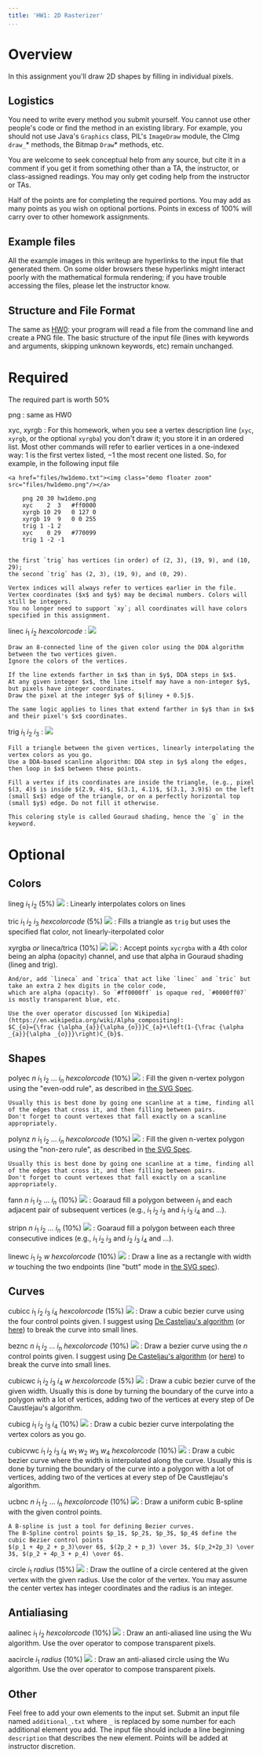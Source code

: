 ```yaml
---
title: 'HW1: 2D Rasterizer'
...
```


# Overview

In this assignment you'll draw 2D shapes by filling in individual pixels.

## Logistics

You need to write every method you submit yourself.
You cannot use other people's code or find the method in an existing library.
For example, you should not use Java's `Graphics` class,
PIL's `ImageDraw` module,
the CImg `draw_`* methods,
the Bitmap `Draw`* methods,
etc.

You are welcome to seek conceptual help from any source,
but cite it in a comment if you get it from something other than a TA, the instructor, or class-assigned readings.
You may only get coding help from the instructor or TAs.

Half of the points are for completing the required portions.
You may add as many points as you wish on optional portions.
Points in excess of 100% will carry over to other homework assignments.

## Example files

All the example images in this writeup are hyperlinks to the input file that generated them.
On some older browsers these hyperlinks might interact poorly with the mathematical formula rendering;
if you have trouble accessing the files, please let the instructor know.

## Structure and File Format

The same as [HW0](hw0.html): your program will read a file from the command line and create a PNG file.
The basic structure of the input file (lines with keywords and arguments, skipping unknown keywords, etc) remain unchanged.

# Required 

The required part is worth 50%

png
:   same as HW0

xyc, xyrgb
:   For this homework, when you see a vertex description line (`xyc`, `xyrgb`, or the optional `xyrgba`)
    you don't draw it; you store it in an ordered list.
    Most other commands will refer to earlier vertices in a one-indexed way: 1 is the first vertex listed, −1 the most recent one listed. So, for example, in the following input file

    <a href="files/hw1demo.txt"><img class="demo floater zoom" src="files/hw1demo.png"/></a>

        png 20 30 hw1demo.png
        xyc    2  3   #ff0000
        xyrgb 10 29   0 127 0
        xyrgb 19  9   0 0 255
        trig 1 -1 2
        xyc    0 29   #770099
        trig 1 -2 -1


    the first `trig` has vertices (in order) of (2, 3), (19, 9), and (10, 29);
    the second `trig` has (2, 3), (19, 9), and (0, 29).

    Vertex indices will always refer to vertices earlier in the file.
    Vertex coordinates ($x$ and $y$) may be decimal numbers. Colors will still be integers.
    You no longer need to support `xy`; all coordinates will have colors specified in this assignment.

linec $i_1$ $i_2$ *hexcolorcode*
:   <a href="files/hw1linec.txt"><img class="demo floater zoom" src="files/hw1linec.png"/></a>

    Draw an 8-connected line of the given color using the DDA algorithm between the two vertices given.
    Ignore the colors of the vertices.

    If the line extends farther in $x$ than in $y$, DDA steps in $x$.
    At any given integer $x$, the line itself may have a non-integer $y$, but pixels have integer coordinates.
    Draw the pixel at the integer $y$ of $⌊liney + 0.5⌋$.
    
    The same logic applies to lines that extend farther in $y$ than in $x$ and their pixel's $x$ coordinates.
    

trig $i_1$ $i_2$ $i_3$
:   <a href="files/hw1trig.txt"><img class="demo floater zoom" src="files/hw1trig.png"/></a>
    
    Fill a triangle between the given vertices, linearly interpolating the vertex colors as you go.
    Use a DDA-based scanline algorithm: DDA step in $y$ along the edges, then loop in $x$ between these points.

    Fill a vertex if its coordinates are inside the triangle, (e.g., pixel $(3, 4)$ is inside $(2.9, 4)$, $(3.1, 4.1)$, $(3.1, 3.9)$) on the left (small $x$) edge of the triangle, or on a perfectly horizontal top (small $y$) edge. Do not fill it otherwise.
    
    This coloring style is called Gouraud shading, hence the `g` in the keyword.


# Optional

## Colors

lineg $i_1$ $i_2$ (5%) <a href="files/hw1lineg.txt"><img class="demo floater zoom" src="files/hw1lineg.png"/></a>
:   Linearly interpolates colors on lines

tric $i_1$ $i_2$ $i_3$ *hexcolorcode* (5%) <a href="files/hw1tric.txt"><img class="demo floater zoom" src="files/hw1tric.png"/></a>
:   Fills a triangle as `trig` but uses the specified flat color, not linearly-iterpolated color

xyrgba *or* lineca/trica (10%) <a href="files/hw1rgba.txt"><img class="demo floater" src="files/hw1rgba.png"/></a> <a href="files/hw1trica.txt"><img class="demo floater" src="files/hw1trica.png" style="clear:both"/></a>
:   Accept points `xycrgba` with a 4th color being an alpha (opacity) channel,
    and use that alpha in Gouraud shading (lineg and trig).

    And/or, add `lineca` and `trica` that act like `linec` and `tric` but take an extra 2 hex digits in the color code,
    which are alpha (opacity). So `#ff0000ff` is opaque red, `#0000ff07` is mostly transparent blue, etc.

    Use the over operator discussed [on Wikipedia](https://en.wikipedia.org/wiki/Alpha_compositing):
    $C_{o}={\frac {\alpha_{a}}{\alpha_{o}}}C_{a}+\left(1-{\frac {\alpha _{a}}{\alpha _{o}}}\right)C_{b}$.

## Shapes

polyec $n$ $i_1$ $i_2$ … $i_n$ *hexcolorcode* (10%) <a href="files/hw1polyec.txt"><img class="demo floater" src="files/hw1polyec.png"/></a>
:    Fill the given n-vertex polygon using the "even-odd rule", as described in [the SVG Spec](http://www.w3.org/TR/SVG/painting.html#FillProperties).

    Usually this is best done by going one scanline at a time, finding all of the edges that cross it, and then filling between pairs.
    Don't forget to count vertexes that fall exactly on a scanline appropriately. 

polynz $n$ $i_1$ $i_2$ … $i_n$ *hexcolorcode* (10%) <a href="files/hw1polynz.txt"><img class="demo floater" src="files/hw1polynz.png"/></a>
:    Fill the given n-vertex polygon using the "non-zero rule", as described in [the SVG Spec](http://www.w3.org/TR/SVG/painting.html#FillProperties).

    Usually this is best done by going one scanline at a time, finding all of the edges that cross it, and then filling between pairs.
    Don't forget to count vertexes that fall exactly on a scanline appropriately. 

fann $n$ $i_1$ $i_2$ … $i_n$ (10%) <a href="files/hw1fann.txt"><img class="demo floater" src="files/hw1fann.png"/></a>
:   Goaraud fill a polygon between $i_1$ and each adjacent pair of subsequent vertices
    (e.g., $i_1$ $i_2$ $i_3$ and $i_1$ $i_3$ $i_4$ and …). 

stripn $n$ $i_1$ $i_2$ … $i_n$ (10%) <a href="files/hw1stripn.txt"><img class="demo floater" src="files/hw1stripn.png"/></a>
:   Goaraud fill a polygon between each three consecutive indices
    (e.g., $i_1$ $i_2$ $i_3$ and $i_2$ $i_3$ $i_4$ and …).

linewc $i_1$ $i_2$ $w$ *hexcolorcode* (10%) <a href="files/hw1linewc.txt"><img class="demo floater" src="files/hw1linewc.png"/></a>
:   Draw a line as a rectangle with width $w$ touching the two endpoints (line "butt" mode in [the SVG spec](http://www.w3.org/TR/SVG/painting.html#StrokeProperties)).

## Curves

cubicc $i_1$ $i_2$ $i_3$ $i_4$ *hexcolorcode* (15%) <a href="files/hw1cubicc.txt"><img class="demo floater" src="files/hw1cubicc.png"/></a>
:   Draw a cubic bezier curve using the four control points given.
    I suggest using [De Casteljau's algorithm](http://www.cs.mtu.edu/~shene/COURSES/cs3621/NOTES/spline/Bezier/de-casteljau.html)
    (or [here](http://www.cubic.org/docs/bezier.htm))
    to break the curve into small lines. 

beznc $n$ $i_1$ $i_2$ … $i_n$ *hexcolorcode* (10%) <a href="files/hw1beznc.txt"><img class="demo floater" src="files/hw1beznc.png"/></a>
:   Draw a bezier curve using the $n$ control points given.
    I suggest using [De Casteljau's algorithm](http://www.cs.mtu.edu/~shene/COURSES/cs3621/NOTES/spline/Bezier/de-casteljau.html)
    (or [here](http://www.cubic.org/docs/bezier.htm))
    to break the curve into small lines. 

cubicwc $i_1$ $i_2$ $i_3$ $i_4$ $w$ *hexcolorcode* (5%) <a href="files/hw1cubicwc.txt"><img class="demo floater" src="files/hw1cubicwc.png"/></a>
:   Draw a cubic bezier curve of the given width.
    Usually this is done by turning the boundary of the curve into a polygon with a lot of vertices,
    adding two of the vertices at every step of De Caustlejau's algorithm.

cubicg $i_1$ $i_2$ $i_3$ $i_4$ (10%) <a href="files/hw1cubicg.txt"><img class="demo floater" src="files/hw1cubicg.png"/></a>
:   Draw a cubic bezier curve interpolating the vertex colors as you go. 

cubicvwc $i_1$ $i_2$ $i_3$ $i_4$ $w_1$ $w_2$ $w_3$ $w_4$ *hexcolorcode* (10%) <a href="files/hw1cubicvwc.txt"><img class="demo floater" src="files/hw1cubicvwc.png"/></a>
:   Draw a cubic bezier curve where the width is interpolated along the curve.
    Usually this is done by turning the boundary of the curve into a polygon with a lot of vertices, 
    adding two of the vertices at every step of De Caustlejau's algorithm.

ucbnc $n$ $i_1$ $i_2$ … $i_n$ *hexcolorcode* (10%) <a href="files/hw1ucbnc.txt"><img class="demo floater" src="files/hw1ucbnc.png"/></a>
:   Draw a uniform cubic B-spline with the given control points.
    
    A B-spline is just a tool for defining Bezier curves.
    The B-Spline control points $p_1$, $p_2$, $p_3$, $p_4$ define the cubic Bezier control points 
    $(p_1 + 4p_2 + p_3)\over 6$, $(2p_2 + p_3) \over 3$, $(p_2+2p_3) \over 3$, $(p_2 + 4p_3 + p_4) \over 6$.

circle $i_1$ *radius* (15%) <a href="files/hw1circle.txt"><img class="demo floater" src="files/hw1circle.png"/></a>
:   Draw the outline of a circle centered at the given vertex with the given radius.
    Use the color of the vertex.
    You may assume the center vertex has integer coordinates and the radius is an integer.

## Antialiasing

aalinec $i_1$ $i_2$ *hexcolorcode* (10%) <a href="files/hw1aalinec.txt"><img class="demo floater" src="files/hw1aalinec.png"/></a>
:   Draw an anti-aliased line using the Wu algorithm.
    Use the over operator to compose transparent pixels.

aacircle $i_1$ *radius* (10%) <a href="files/hw1aacircle.txt"><img class="demo floater" src="files/hw1aacircle.png"/></a>
:   Draw an anti-aliased circle using the Wu algorithm.
    Use the over operator to compose transparent pixels.

## Other

Feel free to add your own elements to the input set.
Submit an input file named `additional_.txt` where `_` is replaced by some number for each additional element you add.
The input file should include a line beginning `description` that describes the new element.
Points will be added at instructor discretion. 
